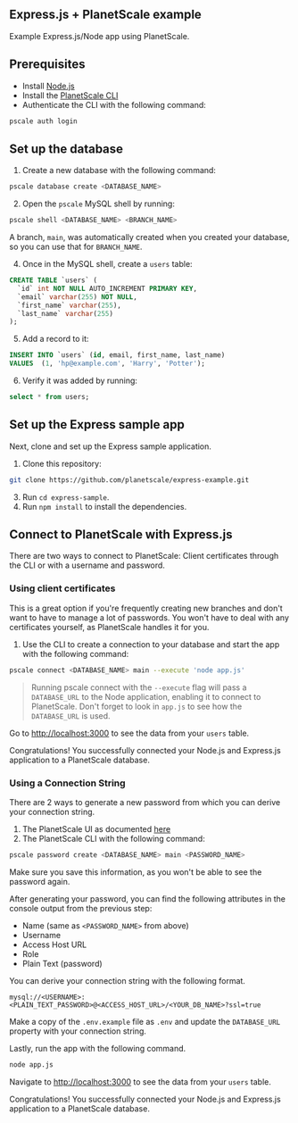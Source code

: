 ## Express.js + PlanetScale example

Example Express.js/Node app using PlanetScale.

## Prerequisites

- Install [Node.js](https://nodejs.org/en/download/)
- Install the [PlanetScale CLI](https://github.com/planetscale/cli)
- Authenticate the CLI with the following command:

```bash
pscale auth login
```

## Set up the database

1. Create a new database with the following command:

```bash
pscale database create <DATABASE_NAME>
```

2. Open the `pscale` MySQL shell by running:

```bash
pscale shell <DATABASE_NAME> <BRANCH_NAME>
```

A branch, `main`, was automatically created when you created your database, so you can use that for `BRANCH_NAME`.

4. Once in the MySQL shell, create a `users` table:

```sql
CREATE TABLE `users` (
  `id` int NOT NULL AUTO_INCREMENT PRIMARY KEY,
  `email` varchar(255) NOT NULL,
  `first_name` varchar(255),
  `last_name` varchar(255)
);
```

5. Add a record to it:

```sql
INSERT INTO `users` (id, email, first_name, last_name)
VALUES  (1, 'hp@example.com', 'Harry', 'Potter');
```

6. Verify it was added by running:

```sql
select * from users;
```

## Set up the Express sample app

Next, clone and set up the Express sample application.

1. Clone this repository:

```bash
git clone https://github.com/planetscale/express-example.git
```

3. Run `cd express-sample`.
4. Run `npm install` to install the dependencies.

## Connect to PlanetScale with Express.js

There are two ways to connect to PlanetScale: Client certificates through the CLI or with a username and password.

### Using client certificates

This is a great option if you're frequently creating new branches and don't want to have to manage a lot of passwords. You won't have to deal with any certificates yourself, as PlanetScale handles it for you.

1. Use the CLI to create a connection to your database and start the app with the following command:

```bash
pscale connect <DATABASE_NAME> main --execute 'node app.js'
```

> Running pscale connect with the `--execute` flag will pass a `DATABASE_URL` to the Node application, enabling it to connect to PlanetScale. Don't forget to look in `app.js` to see how the `DATABASE_URL` is used.

Go to [http://localhost:3000](http://localhost:3000) to see the data from your `users` table.

Congratulations! You successfully connected your Node.js and Express.js application to a PlanetScale database.

### Using a Connection String

There are 2 ways to generate a new password from which you can derive your connection string.

1. The PlanetScale UI as documented [here](https://docs.planetscale.com/concepts/connection-strings#creating-a-password)
2. The PlanetScale CLI with the following command:

```bash
pscale password create <DATABASE_NAME> main <PASSWORD_NAME>
```

Make sure you save this information, as you won't be able to see the password again.

After generating your password, you can find the following attributes in the console output from the previous step:

- Name (same as `<PASSWORD_NAME>` from above)
- Username
- Access Host URL
- Role
- Plain Text (password)

You can derive your connection string with the following format.

```text
mysql://<USERNAME>:<PLAIN_TEXT_PASSWORD>@<ACCESS_HOST_URL>/<YOUR_DB_NAME>?ssl=true
```

Make a copy of the `.env.example` file as `.env` and update the `DATABASE_URL` property with your connection string.

Lastly, run the app with the following command.

```bash
node app.js
```

Navigate to [http://localhost:3000](http://localhost:3000) to see the data from your `users` table.

Congratulations! You successfully connected your Node.js and Express.js application to a PlanetScale database.